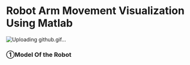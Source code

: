 # Robot Arm Movement Visualization Using Matlab
![Uploading github.gif…]()
### ①Model Of the Robot

